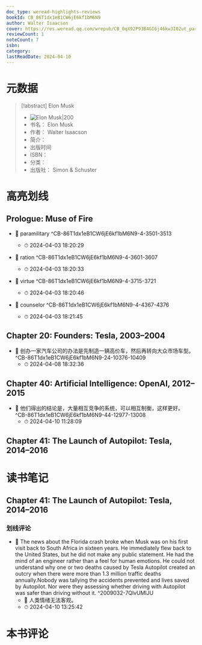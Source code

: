 ```yaml
---
doc_type: weread-highlights-reviews
bookId: CB_86T1dx1eB1CW6jE6kf1bM6N9
author: Walter Isaacson
cover: https://res.weread.qq.com/wrepub/CB_0qX92P93B4GI6j46kw3I02ut_parsecover
reviewCount: 1
noteCount: 7
isbn: 
category: 
lastReadDate: 2024-04-10
---
```

# 元数据
> [!abstract] Elon Musk
> - ![ Elon Musk|200](https://res.weread.qq.com/wrepub/CB_0qX92P93B4GI6j46kw3I02ut_parsecover)
> - 书名： Elon Musk
> - 作者： Walter Isaacson
> - 简介： 
> - 出版时间 
> - ISBN： 
> - 分类： 
> - 出版社： Simon & Schuster

# 高亮划线

## Prologue: Muse of Fire


- 📌 paramilitary ^CB-86T1dx1eB1CW6jE6kf1bM6N9-4-3501-3513
    - ⏱ 2024-04-03 18:20:29 

- 📌 ration ^CB-86T1dx1eB1CW6jE6kf1bM6N9-4-3601-3607
    - ⏱ 2024-04-03 18:20:33 

- 📌 virtue ^CB-86T1dx1eB1CW6jE6kf1bM6N9-4-3715-3721
    - ⏱ 2024-04-03 18:20:46 

- 📌 counselor ^CB-86T1dx1eB1CW6jE6kf1bM6N9-4-4367-4376
    - ⏱ 2024-04-03 18:21:45 
## Chapter 20: Founders: Tesla, 2003–2004


- 📌 创办一家汽车公司的办法是先制造一辆高价车，然后再转向大众市场车型。 ^CB-86T1dx1eB1CW6jE6kf1bM6N9-24-10376-10409
    - ⏱ 2024-04-08 18:32:36 
## Chapter 40: Artificial Intelligence: OpenAI, 2012–2015


- 📌 他们得出的结论是，大量相互竞争的系统，可以相互制衡，这样更好。 ^CB-86T1dx1eB1CW6jE6kf1bM6N9-44-12977-13008
    - ⏱ 2024-04-10 11:28:09 
## Chapter 41: The Launch of Autopilot: Tesla, 2014–2016

 
# 读书笔记

## Chapter 41: The Launch of Autopilot: Tesla, 2014–2016

### 划线评论
- 📌 The news about the Florida crash broke when Musk was on his first visit back to South Africa in sixteen years. He immediately flew back to the United States, but he did not make any public statement. He had the mind of an engineer rather than a feel for human emotions. He could not understand why one or two deaths caused by Tesla Autopilot created an outcry when there were more than 1.3 million traffic deaths annually.Nobody was tallying the accidents prevented and lives saved by Autopilot. Nor were they assessing whether driving with Autopilot was safer than driving without it.  ^2009032-7QlvUMlJU
    - 💭 人类情绪无法客观。
    - ⏱ 2024-04-10 13:25:42
   
# 本书评论
